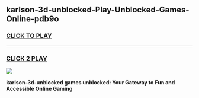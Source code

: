
## karlson-3d-unblocked-Play-Unblocked-Games-Online-pdb9o
<h3>
<a href="https://premium76.site?title=karlson-3d-unblocked&ref=25A">CLICK TO PLAY</a></h3>
<hr>

<h3>
<a href="https://premium76.site?title=karlson-3d-unblocked&ref=25A">CLICK 2 PLAY</a>
  
</h3>

<a href="https://premium76.site?title=karlson-3d-unblocked&ref=25A"><img src="https://clearcache.store/games.png"></a>


**karlson-3d-unblocked games unblocked: Your Gateway to Fun and Accessible Online Gaming**
